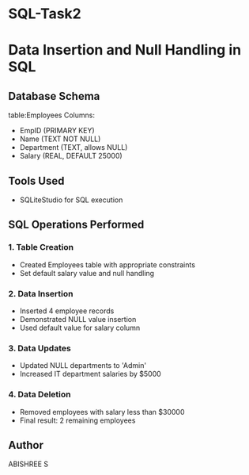 # SQL-Task2
# Data Insertion and Null Handling in SQL
## Database Schema
table:Employees
Columns:
  - EmpID (PRIMARY KEY)
  - Name (TEXT NOT NULL)
  - Department (TEXT, allows NULL)
  - Salary (REAL, DEFAULT 25000)
## Tools Used
- SQLiteStudio for SQL execution
## SQL Operations Performed
### 1. Table Creation
- Created Employees table with appropriate constraints
- Set default salary value and null handling
### 2. Data Insertion
- Inserted 4 employee records
- Demonstrated NULL value insertion
- Used default value for salary column
### 3. Data Updates
- Updated NULL departments to 'Admin'
- Increased IT department salaries by $5000
### 4. Data Deletion
- Removed employees with salary less than $30000
- Final result: 2 remaining employees
## Author
ABISHREE S
